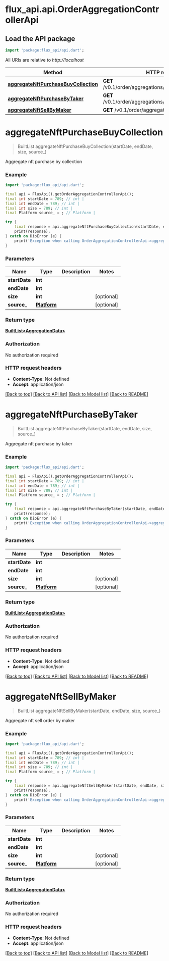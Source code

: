 # flux_api.api.OrderAggregationControllerApi

## Load the API package
```dart
import 'package:flux_api/api.dart';
```

All URIs are relative to *http://localhost*

Method | HTTP request | Description
------------- | ------------- | -------------
[**aggregateNftPurchaseBuyCollection**](OrderAggregationControllerApi.md#aggregatenftpurchasebuycollection) | **GET** /v0.1/order/aggregations/nftPurchaseByCollection | 
[**aggregateNftPurchaseByTaker**](OrderAggregationControllerApi.md#aggregatenftpurchasebytaker) | **GET** /v0.1/order/aggregations/nftPurchaseByTaker | 
[**aggregateNftSellByMaker**](OrderAggregationControllerApi.md#aggregatenftsellbymaker) | **GET** /v0.1/order/aggregations/nftSellByMaker | 


# **aggregateNftPurchaseBuyCollection**
> BuiltList<AggregationData> aggregateNftPurchaseBuyCollection(startDate, endDate, size, source_)



Aggregate nft purchase by collection

### Example
```dart
import 'package:flux_api/api.dart';

final api = FluxApi().getOrderAggregationControllerApi();
final int startDate = 789; // int | 
final int endDate = 789; // int | 
final int size = 789; // int | 
final Platform source_ = ; // Platform | 

try {
    final response = api.aggregateNftPurchaseBuyCollection(startDate, endDate, size, source_);
    print(response);
} catch on DioError (e) {
    print('Exception when calling OrderAggregationControllerApi->aggregateNftPurchaseBuyCollection: $e\n');
}
```

### Parameters

Name | Type | Description  | Notes
------------- | ------------- | ------------- | -------------
 **startDate** | **int**|  | 
 **endDate** | **int**|  | 
 **size** | **int**|  | [optional] 
 **source_** | [**Platform**](.md)|  | [optional] 

### Return type

[**BuiltList&lt;AggregationData&gt;**](AggregationData.md)

### Authorization

No authorization required

### HTTP request headers

 - **Content-Type**: Not defined
 - **Accept**: application/json

[[Back to top]](#) [[Back to API list]](../README.md#documentation-for-api-endpoints) [[Back to Model list]](../README.md#documentation-for-models) [[Back to README]](../README.md)

# **aggregateNftPurchaseByTaker**
> BuiltList<AggregationData> aggregateNftPurchaseByTaker(startDate, endDate, size, source_)



Aggregate nft purchase by taker

### Example
```dart
import 'package:flux_api/api.dart';

final api = FluxApi().getOrderAggregationControllerApi();
final int startDate = 789; // int | 
final int endDate = 789; // int | 
final int size = 789; // int | 
final Platform source_ = ; // Platform | 

try {
    final response = api.aggregateNftPurchaseByTaker(startDate, endDate, size, source_);
    print(response);
} catch on DioError (e) {
    print('Exception when calling OrderAggregationControllerApi->aggregateNftPurchaseByTaker: $e\n');
}
```

### Parameters

Name | Type | Description  | Notes
------------- | ------------- | ------------- | -------------
 **startDate** | **int**|  | 
 **endDate** | **int**|  | 
 **size** | **int**|  | [optional] 
 **source_** | [**Platform**](.md)|  | [optional] 

### Return type

[**BuiltList&lt;AggregationData&gt;**](AggregationData.md)

### Authorization

No authorization required

### HTTP request headers

 - **Content-Type**: Not defined
 - **Accept**: application/json

[[Back to top]](#) [[Back to API list]](../README.md#documentation-for-api-endpoints) [[Back to Model list]](../README.md#documentation-for-models) [[Back to README]](../README.md)

# **aggregateNftSellByMaker**
> BuiltList<AggregationData> aggregateNftSellByMaker(startDate, endDate, size, source_)



Aggregate nft sell order by maker

### Example
```dart
import 'package:flux_api/api.dart';

final api = FluxApi().getOrderAggregationControllerApi();
final int startDate = 789; // int | 
final int endDate = 789; // int | 
final int size = 789; // int | 
final Platform source_ = ; // Platform | 

try {
    final response = api.aggregateNftSellByMaker(startDate, endDate, size, source_);
    print(response);
} catch on DioError (e) {
    print('Exception when calling OrderAggregationControllerApi->aggregateNftSellByMaker: $e\n');
}
```

### Parameters

Name | Type | Description  | Notes
------------- | ------------- | ------------- | -------------
 **startDate** | **int**|  | 
 **endDate** | **int**|  | 
 **size** | **int**|  | [optional] 
 **source_** | [**Platform**](.md)|  | [optional] 

### Return type

[**BuiltList&lt;AggregationData&gt;**](AggregationData.md)

### Authorization

No authorization required

### HTTP request headers

 - **Content-Type**: Not defined
 - **Accept**: application/json

[[Back to top]](#) [[Back to API list]](../README.md#documentation-for-api-endpoints) [[Back to Model list]](../README.md#documentation-for-models) [[Back to README]](../README.md)

